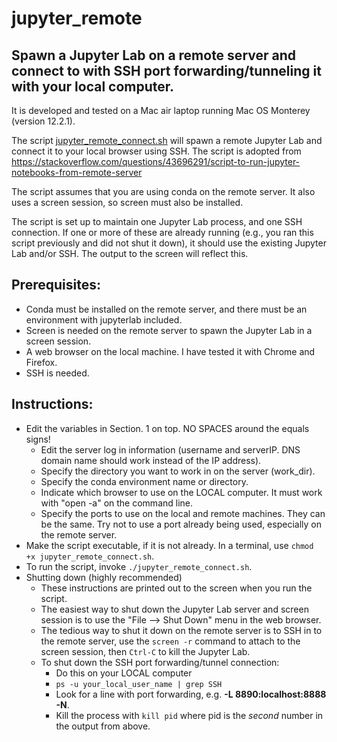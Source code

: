 # jupyter_remote
## Spawn a Jupyter Lab on a remote server and connect to with SSH port forwarding/tunneling it with your local computer.

It is developed and tested on a Mac air laptop running Mac OS Monterey (version 12.2.1).


The script [jupyter_remote_connect.sh](jupyter_remote_connect.sh) will spawn a remote Jupyter Lab and connect it to your local browser using SSH.
The script is adopted from https://stackoverflow.com/questions/43696291/script-to-run-jupyter-notebooks-from-remote-server

The script assumes that you are using conda on the remote server. It also uses a screen session, so screen must also be installed.

The script is set up to maintain one Jupyter Lab process, and one SSH connection. If one or more of these are already running (e.g., you ran this script previously and did not shut it down), it should use the existing Jupyter Lab and/or SSH. The output to the screen will reflect this.

## Prerequisites:
- Conda must be installed on the remote server, and there must be an environment with jupyterlab included.
- Screen is needed on the remote server to spawn the Jupyter Lab in a screen session.
- A web browser on the local machine. I have tested it with Chrome and Firefox.
- SSH is needed.

## Instructions:
- Edit the variables in Section. 1 on top. NO SPACES around the equals signs!
  - Edit the server log in information (username and serverIP. DNS domain name should work instead of the IP address).
  - Specify the directory you want to work in on the server (work_dir).
  - Specify the conda environment name or directory.
  - Indicate which browser to use on the LOCAL computer. It must work with "open -a" on the command line.
  - Specify the ports to use on the local and remote machines. They can be the same. Try not to use a port already being used, especially on the remote server.
- Make the script executable, if it is not already. In a terminal, use `chmod +x jupyter_remote_connect.sh`.
- To run the script, invoke `./jupyter_remote_connect.sh`.
- Shutting down (highly recommended)
  - These instructions are printed out to the screen when you run the script.  
  - The easiest way to shut down the Jupyter Lab server and screen session is to use the "File --> Shut Down" menu in the web browser.
  - The tedious way to shut it down on the remote server is to SSH in to the remote server, use the `screen -r` command to attach to the screen session, then `Ctrl-C` to kill the Jupyter Lab.
  - To shut down the SSH port forwarding/tunnel connection:
    - Do this on your LOCAL computer
    - `ps -u your_local_user_name | grep SSH`
    - Look for a line with port forwarding, e.g. **-L 8890:localhost:8888 -N**.
    - Kill the process with `kill pid` where pid is the *second* number in the output from above.
